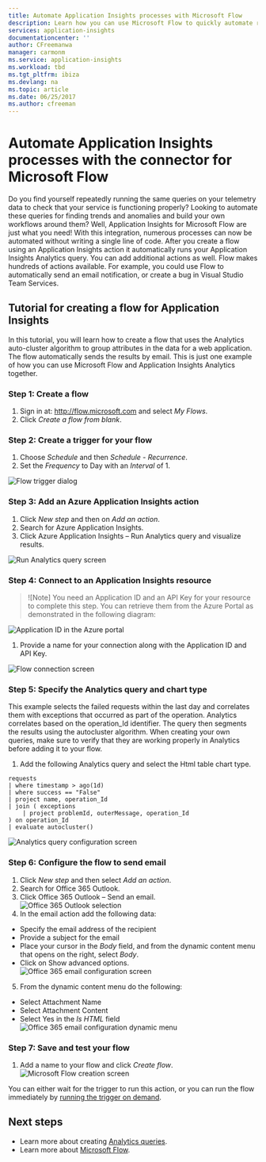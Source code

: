 ```yaml
---
title: Automate Application Insights processes with Microsoft Flow
description: Learn how you can use Microsoft Flow to quickly automate repeatable processes using the Application Insights connector for Flow.
services: application-insights
documentationcenter: ''
author: CFreemanwa
manager: carmonm
ms.service: application-insights
ms.workload: tbd
ms.tgt_pltfrm: ibiza
ms.devlang: na
ms.topic: article
ms.date: 06/25/2017
ms.author: cfreeman
---
```


# Automate Application Insights processes with the connector for Microsoft Flow

Do you find yourself repeatedly running the same queries on your telemetry data to check that
your service is functioning properly? Looking to automate these queries for finding trends and
anomalies and build your own workflows around them? Well, Application Insights for Microsoft
Flow are just what you need!
With this integration, numerous processes can now be automated without writing a single line of code. After you create a flow using an Application Insights action it automatically runs your Application Insights Analytics query. You can add additional actions as well. Flow makes hundreds of actions available. For example, you could use Flow to automatically send an email notification, or create a bug in Visual Studio Team Services.

## Tutorial for creating a flow for Application Insights

In this tutorial, you will learn how to create a flow that uses the Analytics auto-cluster algorithm to group attributes in the data for a web application. The flow automatically sends the results by email. This is just one example of how you can use Microsoft Flow and Application Insights Analytics together. 

### Step 1: Create a flow
1. Sign in at:  http://flow.microsoft.com and select *My Flows*.
2. Click *Create a flow from blank*.

### Step 2: Create a trigger for your flow
1. Choose *Schedule* and then *Schedule - Recurrence*.
2. Set the *Frequency* to Day with an *Interval* of 1.

![Flow trigger dialog](./media/app-insights-automate-with-flow/flow1.png)


### Step 3: Add an Azure Application Insights action
1. Click *New step* and then on *Add an action*.
2. Search for Azure Application Insights.
3. Click Azure Application Insights – Run Analytics query and visualize results.

![Run Analytics query screen](./media/app-insights-automate-with-flow/flow2.png)

### Step 4: Connect to an Application Insights resource
>![Note]
>You need an Application ID and an API Key for your resource to complete this step. You can retrieve them from the Azure Portal as demonstrated in the following diagram:

![Application ID in the Azure portal](./media/app-insights-automate-with-flow/appid.png) 

1. Provide a name for your connection along with the Application ID and API Key.

![Flow connection screen](./media/app-insights-automate-with-flow/flow3.png)

### Step 5: Specify the Analytics query and chart type
This example selects the failed requests within the last day and correlates them with exceptions that occurred as part of the operation. Analytics correlates based on the operation_Id identifier. The query then segments the results using the autocluster algorithm. 
When creating your own queries, make sure to verify that they are working properly in Analytics before adding it to your flow.

1. Add the following Analytics query and select the Html table chart type. 

```
requests
| where timestamp > ago(1d)
| where success == "False"
| project name, operation_Id
| join ( exceptions
    | project problemId, outerMessage, operation_Id
) on operation_Id
| evaluate autocluster()
```
![Analytics query configuration screen](./media/app-insights-automate-with-flow/flow4.png)

### Step 6: Configure the flow to send email
1. Click *New step* and then select *Add an action*.
2. Search for Office 365 Outlook.
3. Click Office 365 Outlook – Send an email.
![Office 365 Outlook selection](./media/app-insights-automate-with-flow/flow5.png)
4. In the email action add the following data:
 - Specify the email address of the recipient
 - Provide a subject for the email
 - Place your cursor in the *Body* field, and from the dynamic content menu that opens on the right, select *Body*.
 - Click on Show advanced options.
![Office 365 email configuration screen](./media/app-insights-automate-with-flow/flow6.png)
5. From the dynamic content menu do the following:
- Select Attachment Name
- Select Attachment Content
- Select Yes in the *Is HTML* field
![Office 365 email configuration dynamic menu](./media/app-insights-automate-with-flow/flow7.png)

### Step 7: Save and test your flow
1. Add a name to your flow and click *Create flow*.
![Microsoft Flow creation screen](./media/app-insights-automate-with-flow/flow8.png)

You can either wait for the trigger to run this action, or you can run the flow immediately by [running the trigger on demand](https://flow.microsoft.com/blog/run-now-and-six-more-services/).


## Next steps

- Learn more about creating [Analytics queries](app-insights-analytics-using.md).
- Learn more about [Microsoft Flow](https://ms.flow.microsoft.com).



<!--Link references-->





